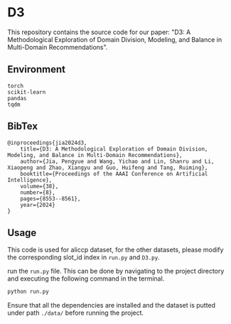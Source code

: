 # D3 

This repository contains the source code for our paper: "D3: A Methodological Exploration of Domain Division, Modeling, and Balance in Multi-Domain Recommendations".

## Environment

```
torch
scikit-learn
pandas
tqdm
```

## BibTex

```
@inproceedings{jia2024d3,
    title={D3: A Methodological Exploration of Domain Division, Modeling, and Balance in Multi-Domain Recommendations},
    author={Jia, Pengyue and Wang, Yichao and Lin, Shanru and Li, Xiaopeng and Zhao, Xiangyu and Guo, Huifeng and Tang, Ruiming},
    booktitle={Proceedings of the AAAI Conference on Artificial Intelligence},
    volume={38},
    number={8},
    pages={8553--8561},
    year={2024}
}
```

## Usage

This code is used for aliccp dataset, for the other datasets, please modify the corresponding slot_id index in `run.py` and `D3.py`.

run the `run.py` file. This can be done by navigating to the project directory and executing the following command in the terminal.

```bash
python run.py
```

Ensure that all the dependencies are installed and the dataset is putted under path `./data/` before running the project.

